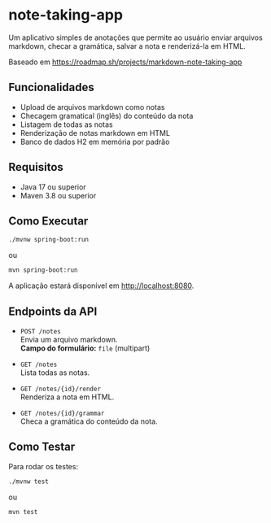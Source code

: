 # note-taking-app

Um aplicativo simples de anotações que permite ao usuário enviar arquivos markdown, checar a gramática, salvar a nota e renderizá-la em HTML.

Baseado em https://roadmap.sh/projects/markdown-note-taking-app

## Funcionalidades

- Upload de arquivos markdown como notas
- Checagem gramatical (inglês) do conteúdo da nota
- Listagem de todas as notas
- Renderização de notas markdown em HTML
- Banco de dados H2 em memória por padrão

## Requisitos

- Java 17 ou superior
- Maven 3.8 ou superior

## Como Executar

```bash
./mvnw spring-boot:run
```
ou
```bash
mvn spring-boot:run
```

A aplicação estará disponível em [http://localhost:8080](http://localhost:8080).

## Endpoints da API

- `POST /notes`  
  Envia um arquivo markdown.  
  **Campo do formulário:** `file` (multipart)

- `GET /notes`  
  Lista todas as notas.

- `GET /notes/{id}/render`  
  Renderiza a nota em HTML.

- `GET /notes/{id}/grammar`  
  Checa a gramática do conteúdo da nota.

## Como Testar

Para rodar os testes:

```bash
./mvnw test
```
ou
```bash
mvn test
``` 